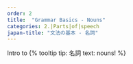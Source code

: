 ```yaml
---
order: 2
title:  "Grammar Basics - Nouns"
categories: 2.|Parts|of|speech
japan-title: "文法の基本 - 名詞"
---
```


Intro to {% tooltip tip: 名詞 text: nouns! %}
